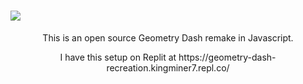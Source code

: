 # <img align="center" src="https://geometry-dash-recreation.kingminer7.repl.co/assets/logo.png">
<p align="center">This is an open source Geometry Dash remake in Javascript.</p>
<p align="center">I have this setup on Replit at https://geometry-dash-recreation.kingminer7.repl.co/</p>
